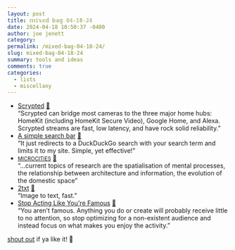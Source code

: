 ```yaml
---
layout: post
title: 𝕞𝕚𝕩𝕖𝕕 𝕓𝕒𝕘 𝟘𝟜-𝟙𝟠-𝟚𝟜
date: 2024-04-18 10:50:37 -0400
author: joe jenett
category: 
permalink: /mixed-bag-04-18-24/
slug: mixed-bag-04-18-24
summary: tools and ideas
comments: true
categories:
  - lists
  - miscellany
---
```

<ul class="links">
	<li><a title="Scrypted" href="https://www.scrypted.app/">Scrypted</a> <a href="https://pinboard.in/u:devnall">📌</a><br>“Scrypted can bridge most cameras to the three major home hubs: HomeKit (including HomeKit Secure Video), Google Home, and Alexa. Scrypted streams are fast, low latency, and have rock solid reliability.”</li>
	<li><a title="A simple search bar | Garrit's Notes" href="https://garrit.xyz/posts/2024-04-11-a-simple-search-bar">A simple search bar</a> <a href="https://pinboard.in/u:fileformat">📌</a><br>“It just redirects to a DuckDuckGo search with your search term and limits it to my site. Simple, yet effective!”</li>
	<li><a title="MICROCITIES" href="https://microcities.studio/"><small>MICROCITIES</small></a> <a href="https://pinboard.in/u:sdellis">📌</a><br>“...current topics of research are the spatialisation of mental processes, the relationship between architecture and information, the evolution of the domestic space”</li>
	<li><a title="2txt" href="https://2txt.vercel.app/">2txt</a> <a href="https://pinboard.in/u:thulstrup">📌</a><br>“Image to text, fast.”</li>
	<li><a title="Stop Acting Like You're Famous" href="https://ajkprojects.com/stopactinglikeyourefamous">Stop Acting Like You're Famous</a> <a href="https://pinboard.in/u:pmigdal">📌</a><br>“You aren’t famous. Anything you do or create will probably receive little to no attention, so stop optimizing for a non-existent audience and instead focus on what makes you enjoy the activity.”</li>
</ul>
<a href="/mixed-bag-04-18-24/#result">shout out</a> if ya like it!  📣

<a href="https://brid.gy/publish/mastodon"></a>